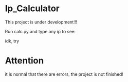 # Ip_Calculator

This project is under development!!!

Run calc.py and type any ip to see:

idk, try

# Attention 
it is normal that there are errors, the project is not finished!

